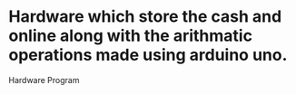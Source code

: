 # Hardware which store the cash and online along with the arithmatic operations made using arduino uno.
Hardware Program
